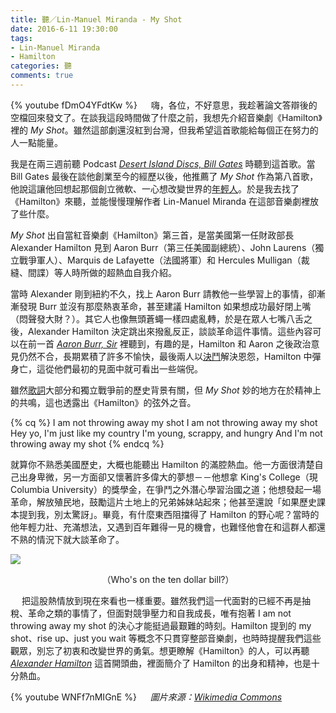 ```yaml
---
title: 聽／Lin-Manuel Miranda - My Shot
date: 2016-6-11 19:30:00
tags: 
- Lin-Manuel Miranda
- Hamilton
categories: 聽
comments: true
---
```

{% youtube fDmO4YFdtKw %}
　
嗨，各位，不好意思，我趁著論文答辯後的空檔回來發文了。在談我這段時間做了什麼之前，我想先介紹音樂劇《Hamilton》裡的 *My Shot*。雖然這部劇還沒紅到台灣，但我希望這首歌能給每個正在努力的人一點能量。<!--more-->

我是在兩三週前聽 Podcast [*Desert Island Discs, Bill Gates*](http://www.bbc.co.uk/programmes/b06z1zdt) 時聽到這首歌。當 Bill Gates 最後在談他創業至今的經歷以後，他推薦了 *My Shot* 作為第八首歌，他說這讓他回想起那個創立微軟、一心想改變世界的[年輕人](http://www.popsci.com/bill-gates-1973-high-school-yearbook-photo-recreated-reddit)。於是我去找了《Hamilton》來聽，並能慢慢理解作者 Lin-Manuel Miranda 在這部音樂劇裡放了些什麼。

*My Shot* 出自當紅音樂劇《Hamilton》第三首，是當美國第一任財政部長 Alexander Hamilton 見到 Aaron Burr（第三任美國副總統）、John Laurens（獨立戰爭軍人）、Marquis de Lafayette（法國將軍）和 Hercules Mulligan（裁縫、間諜）等人時所做的超熱血自我介紹。

當時 Alexander 剛到紐約不久，找上 Aaron Burr 請教他一些學習上的事情，卻漸漸發現 Burr 並沒有那麼熱衷革命，甚至建議 Hamilton 如果想成功最好閉上嘴（悶聲發大財？）。其它人也像無頭蒼蠅一樣四處亂轉，於是在眾人七嘴八舌之後，Alexander Hamilton 決定跳出來撥亂反正，談談革命這件事情。這些內容可以在前一首 [*Aaron Burr, Sir*](https://www.youtube.com/watch?v=hEvSAvjg7Po) 裡聽到，有趣的是，Hamilton 和 Aaron 之後政治意見仍然不合，長期累積了許多不愉快，最後兩人以[決鬥](https://zh.wikipedia.org/zh-tw/%E4%BC%AF%E5%B0%94-%E6%B1%89%E5%AF%86%E5%B0%94%E9%A1%BF%E5%86%B3%E6%96%97)解決恩怨，Hamilton 中彈身亡，這從他們最初的見面中就可看出一些端倪。

雖然[歌詞](http://genius.com/Lin-manuel-miranda-my-shot-lyrics)大部分和獨立戰爭前的歷史背景有關，但 *My Shot* 妙的地方在於精神上的共鳴，這也透露出《Hamilton》的弦外之音。

{% cq %}
I am not throwing away my shot
I am not throwing away my shot
Hey yo, I'm just like my country
I'm young, scrappy, and hungry
And I'm not throwing away my shot
{% endcq %}

就算你不熟悉美國歷史，大概也能聽出 Hamilton 的滿腔熱血。他一方面很清楚自己出身卑微，另一方面卻又懷著許多偉大的夢想－－他想拿 King's College（現 Columbia University）的獎學金，在爭鬥之外潛心學習治國之道；他想發起一場革命，解放殖民地，鼓勵這片土地上的兄弟姊妹站起來；他甚至還說「如果歷史課本提到我，別太驚訝」。畢竟，有什麼東西阻擋得了 Hamilton 的野心呢？當時的他年輕力壯、充滿想法，又遇到百年難得一見的機會，也難怪他會在和這群人都還不熟的情況下就大談革命了。

![](hamilton.jpg)
<center>（Who's on the ten dollar bill?）</center>

　
把這股熱情放到現在來看也一樣重要。雖然我們這一代面對的已經不再是抽稅、革命之類的事情了，但面對競爭壓力和自我成長，唯有抱著 I am not throwing away my shot 的決心才能挺過最艱難的時刻。Hamilton 提到的 my shot、rise up、just you wait 等概念不只貫穿整部音樂劇，也時時提醒我們這些觀眾，別忘了初衷和改變世界的勇氣。想更瞭解《Hamilton》的人，可以再聽 [*Alexander Hamilton*](https://www.youtube.com/watch?v=pdR-G6LY4SY) 這首開頭曲，裡面簡介了 Hamilton 的出身和精神，也是十分熱血。

{% youtube WNFf7nMIGnE %}
　
*圖片來源：[Wikimedia Commons](https://en.wikipedia.org/wiki/File:US10dollarbill-Series_2004A.jpg)*
